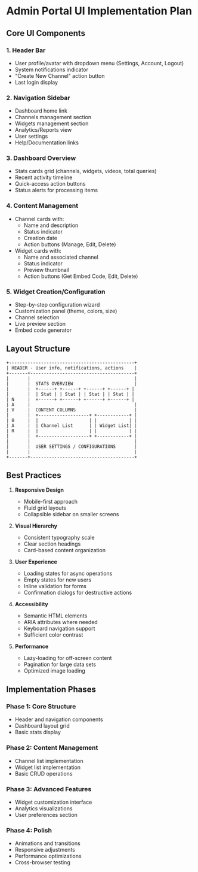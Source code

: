 # Admin Portal UI Implementation Plan

## Core UI Components

### 1. Header Bar
- User profile/avatar with dropdown menu (Settings, Account, Logout)
- System notifications indicator
- "Create New Channel" action button
- Last login display

### 2. Navigation Sidebar
- Dashboard home link
- Channels management section
- Widgets management section
- Analytics/Reports view
- User settings
- Help/Documentation links

### 3. Dashboard Overview
- Stats cards grid (channels, widgets, videos, total queries)
- Recent activity timeline
- Quick-access action buttons
- Status alerts for processing items

### 4. Content Management
- Channel cards with:
  - Name and description
  - Status indicator
  - Creation date
  - Action buttons (Manage, Edit, Delete)
- Widget cards with:
  - Name and associated channel
  - Status indicator
  - Preview thumbnail
  - Action buttons (Get Embed Code, Edit, Delete)

### 5. Widget Creation/Configuration
- Step-by-step configuration wizard
- Customization panel (theme, colors, size)
- Channel selection
- Live preview section
- Embed code generator

## Layout Structure

```
+-----------------------------------------------+
| HEADER - User info, notifications, actions    |
+-------+---------------------------------------+
|       |                                       |
|       |  STATS OVERVIEW                       |
|       |  +------+ +------+ +------+ +------+ |
|       |  | Stat | | Stat | | Stat | | Stat | |
| N     |  +------+ +------+ +------+ +------+ |
| A     |                                       |
| V     |  CONTENT COLUMNS                      |
|       |  +-------------------+ +------------+ |
| B     |  |                   | |            | |
| A     |  | Channel List      | | Widget List| |
| R     |  |                   | |            | |
|       |  +-------------------+ +------------+ |
|       |                                       |
|       |  USER SETTINGS / CONFIGURATIONS       |
|       |                                       |
+-------+---------------------------------------+
```

## Best Practices

1. **Responsive Design**
   - Mobile-first approach
   - Fluid grid layouts
   - Collapsible sidebar on smaller screens

2. **Visual Hierarchy**
   - Consistent typography scale
   - Clear section headings
   - Card-based content organization

3. **User Experience**
   - Loading states for async operations
   - Empty states for new users
   - Inline validation for forms
   - Confirmation dialogs for destructive actions

4. **Accessibility**
   - Semantic HTML elements
   - ARIA attributes where needed
   - Keyboard navigation support
   - Sufficient color contrast

5. **Performance**
   - Lazy-loading for off-screen content
   - Pagination for large data sets
   - Optimized image loading

## Implementation Phases

### Phase 1: Core Structure
- Header and navigation components
- Dashboard layout grid
- Basic stats display

### Phase 2: Content Management
- Channel list implementation
- Widget list implementation
- Basic CRUD operations

### Phase 3: Advanced Features
- Widget customization interface
- Analytics visualizations
- User preferences section

### Phase 4: Polish
- Animations and transitions
- Responsive adjustments
- Performance optimizations
- Cross-browser testing